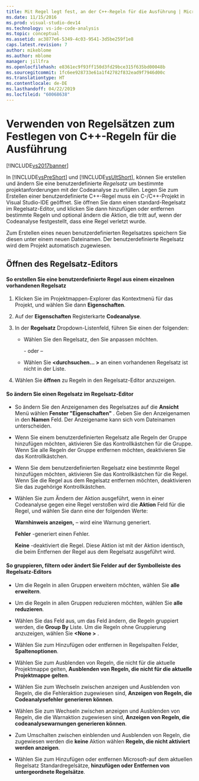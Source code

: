 ```yaml
---
title: Mit Regel legt fest, an der C++-Regeln für die Ausführung | Microsoft-Dokumentation
ms.date: 11/15/2016
ms.prod: visual-studio-dev14
ms.technology: vs-ide-code-analysis
ms.topic: conceptual
ms.assetid: ac3877e6-5349-4c03-9541-3d5be259f1e8
caps.latest.revision: 7
author: mikeblome
ms.author: mblome
manager: jillfra
ms.openlocfilehash: e8361ec9f93ff150d3fd29bce315f635bd00048b
ms.sourcegitcommit: 1fc6ee928733e61a1f42782f832ead9f7946d00c
ms.translationtype: HT
ms.contentlocale: de-DE
ms.lasthandoff: 04/22/2019
ms.locfileid: "60068638"
---
```

# <a name="using-rule-sets-to-specify-the-c-rules-to-run"></a>Verwenden von Regelsätzen zum Festlegen von C++-Regeln für die Ausführung
[!INCLUDE[vs2017banner](../includes/vs2017banner.md)]

In [!INCLUDE[vsPreShort](../includes/vspreshort-md.md)] und [!INCLUDE[vsUltShort](../includes/vsultshort-md.md)], können Sie erstellen und ändern Sie eine benutzerdefinierte *Regelsatz* um bestimmte projektanforderungen mit der Codeanalyse zu erfüllen. Legen Sie zum Erstellen einer benutzerdefinierte C++-Regel muss ein C-/C++-Projekt in Visual Studio-IDE geöffnet. Sie öffnen Sie dann einen standard-Regelsatz im Regelsatz-Editor, und klicken Sie dann hinzufügen oder entfernen bestimmte Regeln und optional ändern die Aktion, die tritt auf, wenn der Codeanalyse festgestellt, dass eine Regel verletzt wurde.  
  
 Zum Erstellen eines neuen benutzerdefinierten Regelsatzes speichern Sie diesen unter einem neuen Dateinamen. Der benutzerdefinierte Regelsatz wird dem Projekt automatisch zugewiesen.  
  
## <a name="opening-the-rule-set-editor"></a>Öffnen des Regelsatz-Editors  
  
#### <a name="to-create-a-custom-rule-from-a-single-existing-rule-set"></a>So erstellen Sie eine benutzerdefinierte Regel aus einem einzelnen vorhandenen Regelsatz  
  
1. Klicken Sie im Projektmappen-Explorer das Kontextmenü für das Projekt, und wählen Sie dann **Eigenschaften**.  
  
2. Auf der **Eigenschaften** Registerkarte **Codeanalyse**.  
  
3. In der **Regelsatz** Dropdown-Listenfeld, führen Sie einen der folgenden:  
  
   - Wählen Sie den Regelsatz, den Sie anpassen möchten.  
  
     \- oder –  
  
   - Wählen Sie  **\<durchsuchen... >** an einen vorhandenen Regelsatz ist nicht in der Liste.  
  
4. Wählen Sie **öffnen** zu Regeln in den Regelsatz-Editor anzuzeigen.  
  
#### <a name="to-modify-a-rule-set-in-the-rule-set-editor"></a>So ändern Sie einen Regelsatz im Regelsatz-Editor  
  
- So ändern Sie den Anzeigenamen des Regelsatzes auf die **Ansicht** Menü wählen **Fenster "Eigenschaften"** . Geben Sie den Anzeigenamen in den **Namen** Feld. Der Anzeigename kann sich vom Dateinamen unterscheiden.  
  
- Wenn Sie einem benutzerdefinierten Regelsatz alle Regeln der Gruppe hinzufügen möchten, aktivieren Sie das Kontrollkästchen für die Gruppe. Wenn Sie alle Regeln der Gruppe entfernen möchten, deaktivieren Sie das Kontrollkästchen.  
  
- Wenn Sie dem benutzerdefinierten Regelsatz eine bestimmte Regel hinzufügen möchten, aktivieren Sie das Kontrollkästchen für die Regel. Wenn Sie die Regel aus dem Regelsatz entfernen möchten, deaktivieren Sie das zugehörige Kontrollkästchen.  
  
- Wählen Sie zum Ändern der Aktion ausgeführt, wenn in einer Codeanalyse gegen eine Regel verstoßen wird die **Aktion** Feld für die Regel, und wählen Sie dann eine der folgenden Werte:  
  
     **Warnhinweis anzeigen,** – wird eine Warnung generiert.  
  
     **Fehler** -generiert einen Fehler.  
  
     **Keine** -deaktiviert die Regel. Diese Aktion ist mit der Aktion identisch, die beim Entfernen der Regel aus dem Regelsatz ausgeführt wird.  
  
#### <a name="to-group-filter-or-change-the-fields-in-the-rule-set-editor-by-using-the-rule-set-editor-toolbar"></a>So gruppieren, filtern oder ändert Sie Felder auf der Symbolleiste des Regelsatz-Editors  
  
- Um die Regeln in allen Gruppen erweitern möchten, wählen Sie **alle erweitern**.  
  
- Um die Regeln in allen Gruppen reduzieren möchten, wählen Sie **alle reduzieren**.  
  
- Wählen Sie das Feld aus, um das Feld ändern, die Regeln gruppiert werden, die **Group By** Liste. Um die Regeln ohne Gruppierung anzuzeigen, wählen Sie  **\<None >** .  
  
- Wählen Sie zum Hinzufügen oder entfernen in Regelspalten Felder, **Spaltenoptionen**.  
  
- Wählen Sie zum Ausblenden von Regeln, die nicht für die aktuelle Projektmappe gelten, **Ausblenden von Regeln, die nicht für die aktuelle Projektmappe gelten**.  
  
- Wählen Sie zum Wechseln zwischen anzeigen und Ausblenden von Regeln, die die Fehleraktion zugewiesen sind, **Anzeigen von Regeln, die Codeanalysefehler generieren können**.  
  
- Wählen Sie zum Wechseln zwischen anzeigen und Ausblenden von Regeln, die die Warnaktion zugewiesen sind, **Anzeigen von Regeln, die codeanalysewarnungen generieren können**.  
  
- Zum Umschalten zwischen einblenden und Ausblenden von Regeln, die zugewiesen werden die **keine** Aktion wählen **Regeln, die nicht aktiviert werden anzeigen**.  
  
- Wählen Sie zum Hinzufügen oder entfernen Microsoft-auf dem aktuellen Regelsatz Standardregelsätze, **hinzufügen oder Entfernen von untergeordnete Regelsätze**.

